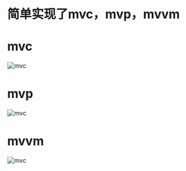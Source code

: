 # 简单实现了mvc，mvp，mvvm

# mvc
  ![mvc](https://shuizhubocai.github.io/mvc-mvp-mvvm/assets/mvc.png)
  
# mvp
  ![mvc](https://shuizhubocai.github.io/mvc-mvp-mvvm/assets/mvp.png)
  
# mvvm
  ![mvc](https://shuizhubocai.github.io/mvc-mvp-mvvm/assets/mvvm.png)